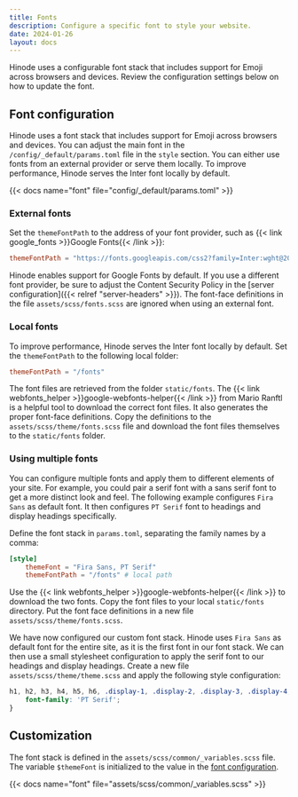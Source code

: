 ```yaml
---
title: Fonts
description: Configure a specific font to style your website.
date: 2024-01-26
layout: docs
---
```


Hinode uses a configurable font stack that includes support for Emoji across browsers and devices. Review the configuration settings below on how to update the font.

## Font configuration

Hinode uses a font stack that includes support for Emoji across browsers and devices. You can adjust the main font in the `/config/_default/params.toml` file in the `style` section. You can either use fonts from an external provider or serve them locally. To improve performance, Hinode serves the Inter font locally by default.

{{< docs name="font" file="config/_default/params.toml" >}}

### External fonts

Set the `themeFontPath` to the address of your font provider, such as {{< link google_fonts >}}Google Fonts{{< /link >}}:

```toml
themeFontPath = "https://fonts.googleapis.com/css2?family=Inter:wght@200;300;600&display=swap"
```

Hinode enables support for Google Fonts by default. If you use a different font provider, be sure to adjust the Content Security Policy in the [server configuration]({{< relref "server-headers" >}}). The font-face definitions in the file `assets/scss/fonts.scss` are ignored when using an external font.

### Local fonts

To improve performance, Hinode serves the Inter font locally by default. Set the `themeFontPath` to the following local folder:

```toml
themeFontPath = "/fonts"
```

The font files are retrieved from the folder `static/fonts`. The {{< link webfonts_helper >}}google-webfonts-helper{{< /link >}} from Mario Ranftl is a helpful tool to download the correct font files. It also generates the proper font-face definitions. Copy the definitions to the `assets/scss/theme/fonts.scss` file and download the font files themselves to the `static/fonts` folder.

### Using multiple fonts

You can configure multiple fonts and apply them to different elements of your site. For example, you could pair a serif font with a sans serif font to get a more distinct look and feel. The following example configures `Fira Sans` as default font. It then configures `PT Serif` font to headings and display headings specifically.

Define the font stack in `params.toml`, separating the family names by a comma:

```toml
[style]
    themeFont = "Fira Sans, PT Serif"
    themeFontPath = "/fonts" # local path
```

Use the {{< link webfonts_helper >}}google-webfonts-helper{{< /link >}} to download the two fonts. Copy the font files to your local `static/fonts` directory. Put the font face definitions in a new file `assets/scss/theme/fonts.scss`.

We have now configured our custom font stack. Hinode uses `Fira Sans` as default font for the entire site, as it is the first font in  our font stack. We can then use a small stylesheet configuration to apply the serif font to our headings and display headings. Create a new file `assets/scss/theme/theme.scss` and apply the following style configuration:

```scss
h1, h2, h3, h4, h5, h6, .display-1, .display-2, .display-3, .display-4, .display-5, .display-6 {
    font-family: 'PT Serif';
}
```

## Customization

The font stack is defined in the `assets/scss/common/_variables.scss` file. The variable `$themeFont` is initialized to the value in the [font configuration](#font-configuration).

{{< docs name="font" file="assets/scss/common/_variables.scss" >}}
